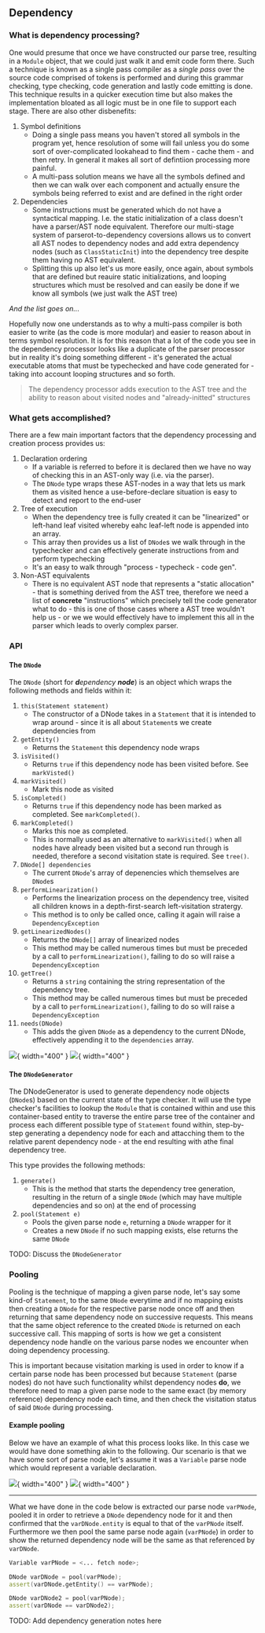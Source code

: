 ## Dependency

### What is dependency processing?

One would presume that once we have constructed our parse tree, resulting in a `Module` object, that we could just walk it and emit code form there. Such a technique is known as a single pass compiler as a _single pass_ over the source code comprised of tokens is performed and during this grammar checking, type checking, code generation and lastly code emitting is done. This technique results in a quicker execution time but also makes the implementation bloated as all logic must be in one file to support each stage. There are also other disbenefits:

1. Symbol definitions
    * Doing a single pass means you haven't stored all symbols in the program yet, hence resolution of some will fail unless you do some sort of over-complicated lookahead to find them - cache them - and then retry. In general it makes all sort of defintiion processing more painful.
    * A multi-pass solution means we have all the symbols defined and then we can walk over each component and actually ensure the symbols being referred to exist and are defined in the right order
2. Dependencies
    * Some instructions must be generated which do not have a syntactical mapping. I.e. the static initialization of a class doesn't have a parser/AST node equivalent. Therefore our multi-stage system of parserot-to-dependency coversions allows us to convert all AST nodes to dependency nodes and add extra dependency nodes (such as `ClassStaticInit`) into the dependency tree despite them having no AST equivalent.
    * Splitting this up also let's us more easily, once again, about symbols that are defined but reauire static initializations, and looping structures which must be resolved and can easily be done if we know all symbols (we just walk the AST tree)

_And the list goes on..._

Hopefully now one understands as to why a multi-pass compiler is both easier to write (as the code is more modular) and easier to reason about in terms symbol resolution. It is for this reason that a lot of the code you see in the dependency processor looks like a duplicate of the parser processor but in reality it's doing something different - it's generated the actual executable atoms that must be typechecked and have code generated for - taking into account looping structures and so forth.

> The dependency processor adds execution to the AST tree and the ability to reason about visited nodes and "already-initted" structures

### What gets accomplished?

There are a few main important factors that the dependency processing and creation process provides us:

1. Declaration ordering
    * If a variable is referred to before it is declared then we have no way of checking this in an AST-only way (i.e. via the parser).
    * The `DNode` type wraps these AST-nodes in a way that lets us mark them as visited hence a use-before-declare situation is easy to detect and report to the end-user
2. Tree of execution
    * When the dependency tree is fully created it can be "linearized" or left-hand leaf visited whereby eahc leaf-left node is appended into an array.
    * This array then provides us a list of `DNode`s we walk through in the typechecker and can effectively generate instructions from and perform typechecking
    * It's an easy to walk through "process - typecheck - code gen".
3. Non-AST equivalents
    * There is no equivalent AST node that represents a "static allocation" - that is something derived from the AST tree, therefore we need a list of **concrete** "instructions" which precisely tell the code generator what to do - this is one of those cases where a AST tree wouldn't help us - or we we would effectively have to implement this all in the parser which leads to overly complex parser.

### API

#### The `DNode`

The `DNode` (short for _**d**ependency **node**_) is an object which wraps the following methods and fields within it:

1. `this(Statement statement)`
    * The constructor of a DNode takes in a `Statement` that it is intended to wrap around - since it is all about `Statement`s we create dependencies from
2. `getEntity()`
    * Returns the `Statement` this dependency node wraps
3. `isVisited()`
    * Returns `true` if this dependency node has been visited before. See `markVisted()`
4. `markVisited()`
    * Mark this node as visited
5. `isCompleted()`
    * Returns `true` if this dependency node has been marked as completed. See `markCompleted()`.
6. `markCompleted()`
    * Marks this noe as completed.
    * This is normally used as an alternative to `markVisited()` when all nodes have already been visited but a second run through is needed, therefore a second visitation state is required. See `tree()`.
7. `DNode[] dependencies`
    * The current `DNode`'s array of depenencies which themselves are `DNode`s 
8. `performLinearization()`
    * Performs the linearization process on the dependency tree, visited all children knows in a depth-first-search left-visitation stratergy. 
    * This method is to only be called once, calling it again will raise a `DependencyException`
9. `getLinearizedNodes()`
    * Returns the `DNode[]` array of linearized nodes
    * This method may be called numerous times but must be preceded by a call to `performLinearization()`, failing to do so will raise a `DependencyException`
10. `getTree()`
    * Returns a `string` containing the string representation of the dependency tree.
    * This method may be called numerous times but must be preceded by a call to `performLinearization()`, failing to do so will raise a `DependencyException`
11. `needs(DNode)`
    * This adds the given `DNode` as a dependency to the current DNode, effectively appending it to the `dependencies` array.

![](docs/graphs/dnode.circo.png){ width="400" }
![](../../graphs/dnode.circo.svg){ width="400" }

#### The `DNodeGenerator`

The DNodeGenerator is used to generate dependency node objects (`DNode`s) based on the current state of the type checker. It will use the type checker's facilities to lookup the `Module` that is contained within and use this container-based entity to traverse the entire parse tree of the container and process each different possible type of `Statement` found within, step-by-step generating a dependency node for each and attacching them to the relative parent dependency node - at the end resulting with athe final dependency tree.

This type provides the following methods:

1. `generate()`
    * This is the method that starts the dependency tree generation, resulting in the return of a single `DNode` (which may have multiple dependencies and so on) at the end of processing
2. `pool(Statement e)`
    * Pools the given parse node `e`, returning a `DNode` wrapper for it
    * Creates a new `DNode` if no such mapping exists, else returns the same `DNode`


TODO: Discuss the `DNodeGenerator`

### Pooling

Pooling is the technique of mapping a given parse node, let's say some kind-of `Statement`, to the same `DNode` everytime and if no mapping exists then creating a `DNode` for the respective parse node once off and then returning that same dependency node on successive requests. This means that the same object reference to the created `DNode` is returned on each successive call. This mapping of sorts is how we get a consistent dependency node handle on the various parse nodes we encounter when doing dependency processing.

This is important because visitation marking is used in order to know if a certain parse node has been processed but because `Statement` (parse nodes) do not have such functionality whilst dependency nodes **do**, we therefore need to map a given parse node to the same exact (by memory reference) dependency node each time, and then check the visitation status of said `DNode` during processing.

#### Example pooling

Below we have an example of what this process looks like. In this case we would have done something akin to the following. Our scenario is that we have some sort of parse node, let's assume it was a `Variable` parse node which would represent a variable declaration. 

![](docs/graphs/pooling.circo.png){ width="400" }
![](../../graphs/pooling.circo.svg){ width="400" }

---

What we have done in the code below is extracted our parse node `varPNode`, pooled it in order to retrieve a `DNode` dependency node for it and then confirmed that the `varDNode.entity` is equal to that of the `varPNode` itself. Furthermore we then pool the same parse node again (`varPNode`) in order to show the returned dependency node will be the same as that referenced by `varDNode`.

```{.d .numberLines}
Variable varPNode = <... fetch node>;

DNode varDNode = pool(varPNode);
assert(varDNode.getEntity() == varPNode);

DNode varDNode2 = pool(varPNode);
assert(varDNode == varDNode2);
```

TODO: Add dependency generation notes here